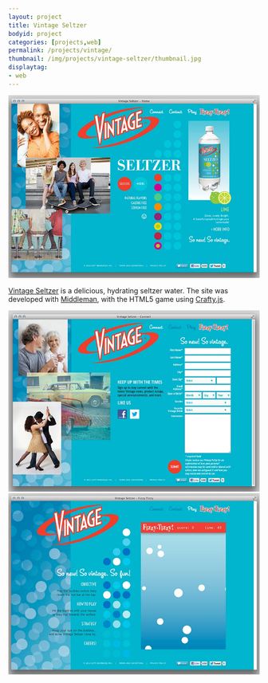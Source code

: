 ```yaml
---
layout: project
title: Vintage Seltzer
bodyid: project
categories: [projects,web]
permalink: /projects/vintage/
thumbnail: /img/projects/vintage-seltzer/thumbnail.jpg
displaytag:
- web
---
```


<img class="large" src="/img/projects/vintage-seltzer/home.jpg" alt="Home" />

<a href="http://vintageseltzer.us/" target="_blank">Vintage Seltzer</a> is a delicious, hydrating seltzer water. The site was developed with <a href="http://middlemanapp.com/" target="_blank">Middleman</a>, with the HTML5 game using <a href="http://craftyjs.com/" target="_blank">Crafty.js</a>.

<img class="large" src="/img/projects/vintage-seltzer/connect.jpg" alt="Connect" />
<img class="large" src="/img/projects/vintage-seltzer/game.jpg" alt="Game" />

